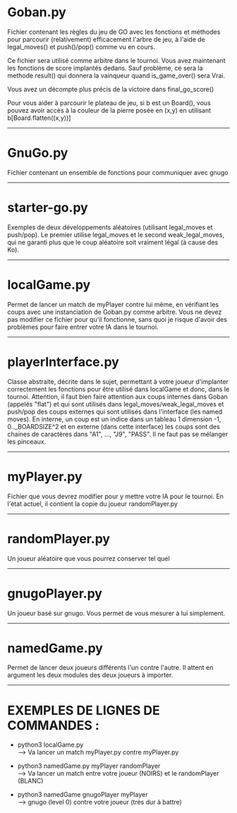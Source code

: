 # Goban.py 

Fichier contenant les règles du jeu de GO avec les fonctions et méthodes pour parcourir (relativement) efficacement
l'arbre de jeu, à l'aide de legal_moves() et push()/pop() comme vu en cours.

Ce fichier sera utilisé comme arbitre dans le tournoi. Vous avez maintenant les fonctions de score implantés dedans.
Sauf problème, ce sera la methode result() qui donnera la vainqueur quand is_game_over() sera Vrai.

Vous avez un décompte plus précis de la victoire dans final_go_score()

Pour vous aider à parcourir le plateau de jeu, si b est un Board(), vous pouvez avoir accès à la couleur de la pierre
posée en (x,y) en utilisant b[Board.flatten((x,y))]

----------------------------------------------------------

# GnuGo.py

Fichier contenant un ensemble de fonctions pour communiquer avec gnugo

----------------------------------------------------------

# starter-go.py

Exemples de deux développements aléatoires (utilisant legal_moves et push/pop). Le premier utilise legal_moves et le
second weak_legal_moves, qui ne garanti plus que le coup aléatoire soit vraiment légal (à cause des Ko).

----------------------------------------------------------

# localGame.py

Permet de lancer un match de myPlayer contre lui même, en vérifiant les coups avec une instanciation de Goban.py comme
arbitre. Vous ne devez pas modifier ce fichier pour qu'il fonctionne, sans quoi je risque d'avoir des problèmes pour
faire entrer votre IA dans le tournoi.

----------------------------------------------------------

# playerInterface.py

Classe abstraite, décrite dans le sujet, permettant à votre joueur d'implanter correctement les fonctions pour être
utilisé dans localGame et donc, dans le tournoi. Attention, il faut bien faire attention aux coups internes dans Goban
(appelés "flat") et qui sont utilisés dans legal_moves/weak_legal_moves et push/pop des coups externes qui sont
utilisés dans l'interface (les named moves). En interne, un coup est un indice dans un tableau 1 dimension
-1, 0.._BOARDSIZE^2 et en externe (dans cette interface) les coups sont des chaines de caractères dans "A1", ..., "J9",
"PASS". Il ne faut pas se mélanger les pinceaux.

----------------------------------------------------------

# myPlayer.py

Fichier que vous devrez modifier pour y mettre votre IA pour le tournoi. En l'état actuel, il contient la copie du
joueur randomPlayer.py

----------------------------------------------------------

# randomPlayer.py

Un joueur aléatoire que vous pourrez conserver tel quel

----------------------------------------------------------

# gnugoPlayer.py

Un joueur basé sur gnugo. Vous permet de vous mesurer à lui simplement.

----------------------------------------------------------

# namedGame.py

Permet de lancer deux joueurs différents l'un contre l'autre.
Il attent en argument les deux modules des deux joueurs à importer.

----------------------------------------------------------

# EXEMPLES DE LIGNES DE COMMANDES :

- python3 localGame.py\
--> Va lancer un match myPlayer.py contre myPlayer.py

- python3 namedGame.py myPlayer randomPlayer\
--> Va lancer un match entre votre joueur (NOIRS) et le randomPlayer
 (BLANC)

- python3 namedGame gnugoPlayer myPlayer\
 --> gnugo (level 0) contre votre joueur (très dur à battre)


